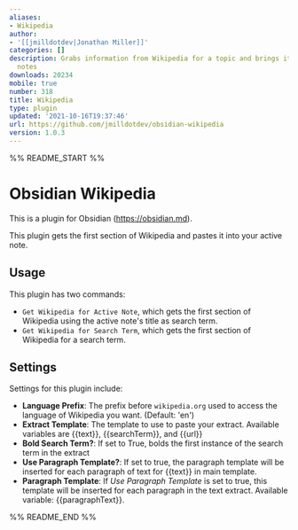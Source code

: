 ```yaml
---
aliases:
- Wikipedia
author:
- '[[jmilldotdev|Jonathan Miller]]'
categories: []
description: Grabs information from Wikipedia for a topic and brings it into Obsidian
  notes
downloads: 20234
mobile: true
number: 318
title: Wikipedia
type: plugin
updated: '2021-10-16T19:37:46'
url: https://github.com/jmilldotdev/obsidian-wikipedia
version: 1.0.3
---
```


%% README_START %%

# Obsidian Wikipedia

This is a plugin for Obsidian (https://obsidian.md).

This plugin gets the first section of Wikipedia and pastes it into your active note.

## Usage

This plugin has two commands:

- `Get Wikipedia for Active Note`, which gets the first section of Wikipedia using the active note's title as search term.
- `Get Wikipedia for Search Term`, which gets the first section of Wikipedia for a search term.

## Settings

Settings for this plugin include:

- **Language Prefix**: The prefix before `wikipedia.org` used to access the language of Wikipedia you want. (Default: 'en')
- **Extract Template**: The template to use to paste your extract. Available variables are {{text}}, {{searchTerm}}, and {{url}}
- **Bold Search Term?**: If set to True, bolds the first instance of the search term in the extract
- **Use Paragraph Template?**: If set to true, the paragraph template will be inserted for each paragraph of text for {{text}} in main template.
- **Paragraph Template**: If *Use Paragraph Template* is set to true, this template will be inserted for each paragraph in the text extract. Available variable: {{paragraphText}}.

%% README_END %%